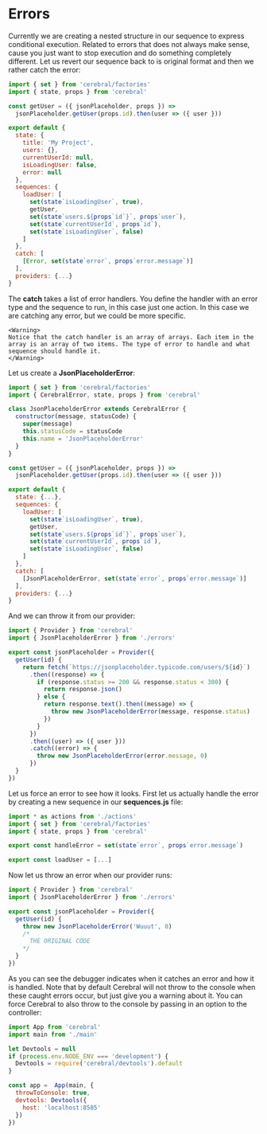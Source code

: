 # Errors

Currently we are creating a nested structure in our sequence to express conditional execution. Related to errors that does not always make sense, cause you just want to stop execution and do something completely different. Let us revert our sequence back to is original format and then we rather catch the error:

```js
import { set } from 'cerebral/factories'
import { state, props } from 'cerebral'

const getUser = ({ jsonPlaceholder, props }) =>
  jsonPlaceholder.getUser(props.id).then(user => ({ user }))

export default {
  state: {
    title: 'My Project',
    users: {},
    currentUserId: null,
    isLoadingUser: false,
    error: null
  },
  sequences: {
    loadUser: [
      set(state`isLoadingUser`, true),
      getUser,
      set(state`users.${props`id`}`, props`user`),
      set(state`currentUserId`, props`id`),
      set(state`isLoadingUser`, false)
    ]
  },
  catch: [
    [Error, set(state`error`, props`error.message`)]
  ],
  providers: {...}
}
```

The **catch** takes a list of error handlers. You define the handler with an error type and the sequence to run, in this case just one action. In this case we are catching any error, but we could be more specific.

```marksy
<Warning>
Notice that the catch handler is an array of arrays. Each item in the array is an array of two items. The type of error to handle and what sequence should handle it.
</Warning>
```

Let us create a **JsonPlaceholderError**:

```js
import { set } from 'cerebral/factories'
import { CerebralError, state, props } from 'cerebral'

class JsonPlaceholderError extends CerebralError {
  constructor(message, statusCode) {
    super(message)
    this.statusCode = statusCode
    this.name = 'JsonPlaceholderError'
  }
}

const getUser = ({ jsonPlaceholder, props }) =>
  jsonPlaceholder.getUser(props.id).then(user => ({ user }))

export default {
  state: {...},
  sequences: {
    loadUser: [
      set(state`isLoadingUser`, true),
      getUser,
      set(state`users.${props`id`}`, props`user`),
      set(state`currentUserId`, props`id`),
      set(state`isLoadingUser`, false)
    ]
  },
  catch: [
    [JsonPlaceholderError, set(state`error`, props`error.message`)]
  ],
  providers: {...}
}
```

And we can throw it from our provider:

```js
import { Provider } from 'cerebral'
import { JsonPlaceholderError } from './errors'

export const jsonPlaceholder = Provider({
  getUser(id) {
    return fetch(`https://jsonplaceholder.typicode.com/users/${id}`)
      .then((response) => {
        if (response.status >= 200 && response.status < 300) {
          return response.json()
        } else {
          return response.text().then((message) => {
            throw new JsonPlaceholderError(message, response.status)
          })
        }
      })
      .then((user) => ({ user }))
      .catch((error) => {
        throw new JsonPlaceholderError(error.message, 0)
      })
  }
})
```

Let us force an error to see how it looks. First let us actually handle the error by creating a new sequence in our **sequences.js** file:

```js
import * as actions from './actions'
import { set } from 'cerebral/factories'
import { state, props } from 'cerebral'

export const handleError = set(state`error`, props`error.message`)

export const loadUser = [...]
```

Now let us throw an error when our provider runs:

```js
import { Provider } from 'cerebral'
import { JsonPlaceholderError } from './errors'

export const jsonPlaceholder = Provider({
  getUser(id) {
    throw new JsonPlaceholderError('Wuuut', 0)
    /*
      THE ORIGINAL CODE
    */
  }
})
```

As you can see the debugger indicates when it catches an error and how it is handled. Note that by default Cerebral will not throw to the console when these caught errors occur, but just give you a warning about it. You can force Cerebral to also throw to the console by passing in an option to the controller:

```js
import App from 'cerebral'
import main from './main'

let Devtools = null
if (process.env.NODE_ENV === 'development') {
  Devtools = require('cerebral/devtools').default
}

const app =  App(main, {
  throwToConsole: true,
  devtools: Devtools({
    host: 'localhost:8585'
  })
})
```
